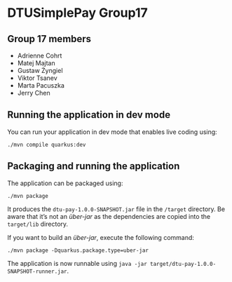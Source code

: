 # DTUSimplePay Group17

## Group 17 members

- Adrienne Cohrt
- Matej Majtan
- Gustaw Żyngiel
- Viktor Tsanev
- Marta Pacuszka
- Jerry Chen


## Running the application in dev mode

You can run your application in dev mode that enables live coding using:

```shell script
./mvn compile quarkus:dev
```

## Packaging and running the application

The application can be packaged using:

```shell script
./mvn package
```

It produces the `dtu-pay-1.0.0-SNAPSHOT.jar` file in the `/target` directory.
Be aware that it’s not an _über-jar_ as the dependencies are copied into the `target/lib` directory.

If you want to build an _über-jar_, execute the following command:

```shell script
./mvn package -Dquarkus.package.type=uber-jar
```

The application is now runnable using `java -jar target/dtu-pay-1.0.0-SNAPSHOT-runner.jar`.
